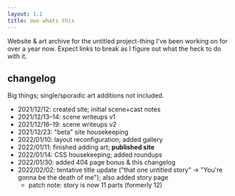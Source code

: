 ```yaml
---
layout: 1.1
title: owo whats this
---
```

Website & art archive for the untitled project-thing I've been working on for over a year now. Expect links to break as I figure out what the heck to do with it.

<!--hiding this until up-to-date, or at least done through 2021
## updates
<ul>
	{%for post in site.posts%}<li><a href="{{post.url}}">{{post.title}}</a></li>{%endfor%}
</ul>
-->

## changelog
Big things; single/sporadic art additions not included.
- 2021/12/12: created site; initial scene+cast notes
- 2021/12/13–14: scene writeups v1
- 2021/12/16–19: scene writeups v2
- 2021/12/23: "beta" site housekeeping
- 2022/01/10: layout reconfiguration; added gallery
- 2022/01/11: finished adding art; <b>published site</b>
- 2022/01/14: CSS housekeeping; added roundups
- 2022/01/30: added 404 page bonus & this changelog
- 2022/02/02: tentative title update ("that one untitled story" → "You're gonna be the death of me"); also added story page
	- patch note: story is now 11 parts (formerly 12)